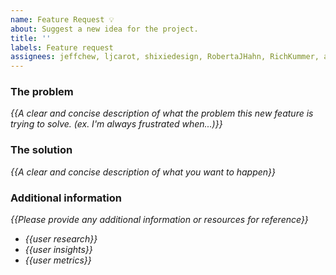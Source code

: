 ```yaml
---
name: Feature Request 💡
about: Suggest a new idea for the project.
title: ''
labels: Feature request
assignees: jeffchew, ljcarot, shixiedesign, RobertaJHahn, RichKummer, ariellalgilmore, IgnacioBecerra
---
```


<!-- replace _{{...}}_ with your own words -->

### The problem
_{{A clear and concise description of what the problem this new feature is trying to solve. (ex. I'm always frustrated when...)}}_

### The solution
_{{A clear and concise description of what you want to happen}}_

### Additional information
 _{{Please provide any additional information or resources for reference}}_
 - _{{user research}}_
 - _{{user insights}}_
 - _{{user metrics}}_
